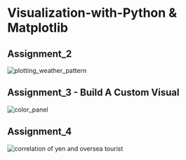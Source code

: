 # Visualization-with-Python & Matplotlib

## Assignment_2

![plotting_weather_pattern](https://user-images.githubusercontent.com/24634727/39768714-191d9dec-5325-11e8-8823-e5877d028604.jpg)

## Assignment_3 - Build A Custom Visual

![color_panel](https://user-images.githubusercontent.com/24634727/39769081-1b0efcc6-5326-11e8-8f20-8388589f2946.png)

## Assignment_4

![correlation of yen and oversea tourist](https://user-images.githubusercontent.com/24634727/39769691-dd8fc3ec-5327-11e8-93e5-efb6e3e5d5f8.png)

